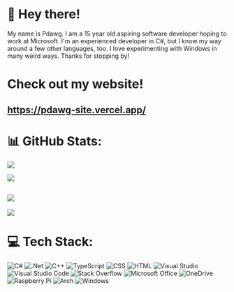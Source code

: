 # 👋 Hey there!
My name is Pdawg. I am a 15 year old aspiring software developer hoping to work at Microsoft. I'm an experienced developer in C#, but I know my way around a few other languages, too. I love experimenting with Windows in many weird ways. Thanks for stopping by!

# Check out my website!
https://pdawg-site.vercel.app/
---

# 📊 GitHub Stats:
![](https://github-readme-streak-stats.herokuapp.com/?user=Pdawg-bytes&theme=midnight-purple&hide_border=false)

![](https://github-readme-stats.vercel.app/api/top-langs/?username=Pdawg-bytes&theme=midnight-purple&layout=compact&langs_count=10)

![](https://github-readme-stats.vercel.app/api?username=Pdawg-bytes&theme=midnight-purple&show_icons=true)
---
[![](https://visitcount.itsvg.in/api?id=Pdawg-bytes&label=Profile%20Views&color=11&icon=1&pretty=false)](https://visitcount.itsvg.in)


# 💻 Tech Stack:
![C#](https://img.shields.io/badge/c%23-%23239120.svg?style=for-the-badge&logo=c-sharp&logoColor=white) ![.Net](https://img.shields.io/badge/.NET-5C2D91?style=for-the-badge&logo=.net&logoColor=white) ![C++](https://img.shields.io/badge/C%2B%2B-00599C?style=for-the-badge&logo=c%2B%2B&logoColor=white) ![TypeScript](https://img.shields.io/badge/TypeScript-007ACC?style=for-the-badge&logo=typescript&logoColor=white) ![CSS](https://img.shields.io/badge/CSS3-1572B6?style=for-the-badge&logo=css3&logoColor=white) ![HTML](https://img.shields.io/badge/HTML5-E34F26?style=for-the-badge&logo=html5&logoColor=white) ![Visual Studio](https://img.shields.io/badge/Visual%20Studio-5C2D91.svg?style=for-the-badge&logo=visual-studio&logoColor=white) ![Visual Studio Code](https://img.shields.io/badge/Visual%20Studio%20Code-0078d7.svg?style=for-the-badge&logo=visual-studio-code&logoColor=white) ![Stack Overflow](https://img.shields.io/badge/-Stackoverflow-FE7A16?style=for-the-badge&logo=stack-overflow&logoColor=white) ![Microsoft Office](https://img.shields.io/badge/Microsoft_Office-D83B01?style=for-the-badge&logo=microsoft-office&logoColor=white) ![OneDrive](https://img.shields.io/badge/OneDrive-0078D4.svg?style=for-the-badge&logo=microsoftonedrive&logoColor=white) ![Raspberry Pi](https://img.shields.io/badge/-RaspberryPi-C51A4A?style=for-the-badge&logo=Raspberry-Pi) ![Arch](https://img.shields.io/badge/Arch%20Linux-1793D1?logo=arch-linux&logoColor=fff&style=for-the-badge) ![Windows](https://img.shields.io/badge/Windows-0078D6?style=for-the-badge&logo=windows&logoColor=white)

